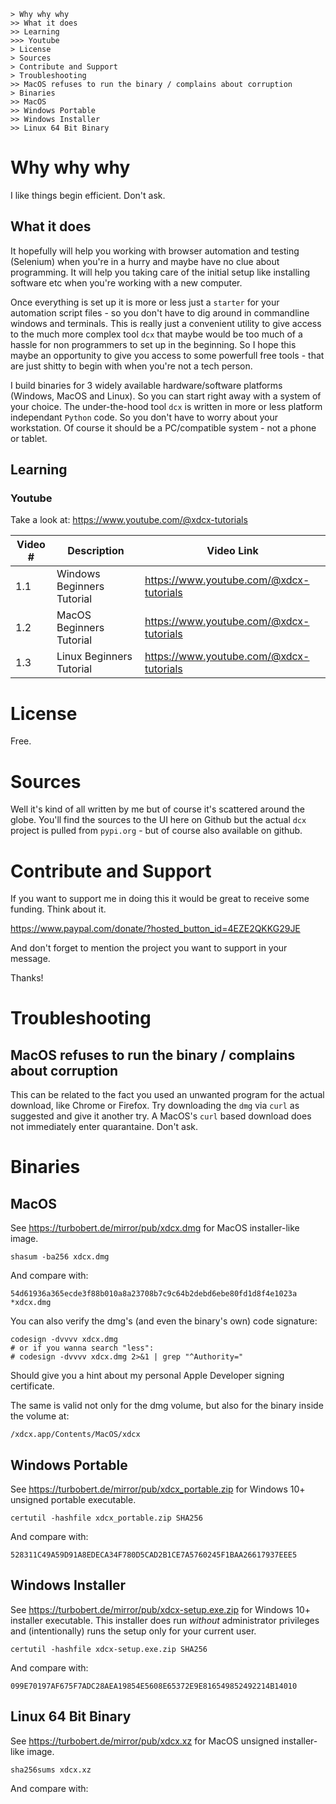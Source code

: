     > Why why why
    >> What it does
    >> Learning
    >>> Youtube
    > License
    > Sources
    > Contribute and Support
    > Troubleshooting
    >> MacOS refuses to run the binary / complains about corruption
    > Binaries
    >> MacOS
    >> Windows Portable
    >> Windows Installer
    >> Linux 64 Bit Binary

# Why why why

I like things begin efficient. Don't ask.



## What it does

It hopefully will help you working with browser automation and testing (Selenium) when you're in a hurry and maybe have no clue about programming. It will help you taking care of the initial setup like installing software etc when you're working with a new computer.

Once everything is set up it is more or less just a `starter` for your automation script files - so you don't have to dig around in commandline windows and terminals. This is really just a convenient utility to give access to the much more complex tool `dcx` that maybe would be too much of a hassle for non programmers to set up in the beginning. So I hope this maybe an opportunity to give you access to some powerfull free tools - that are just shitty to begin with when you're not a tech person.

I build binaries for 3 widely available hardware/software platforms (Windows, MacOS and Linux). So you can start right away with a system of your choice. The under-the-hood tool `dcx` is written in more or less platform independant `Python` code. So you don't have to worry about your workstation. Of course it should be a PC/compatible system - not a phone or tablet.

## Learning

### Youtube

Take a look at: https://www.youtube.com/@xdcx-tutorials

| Video # | Description                | Video Link                                     |
| ------- | -------------------------- | ---------------------------------------------- |
| 1.1     | Windows Beginners Tutorial | https://www.youtube.com/@xdcx-tutorials        |
| 1.2     | MacOS Beginners Tutorial   | https://www.youtube.com/@xdcx-tutorials        |
| 1.3     | Linux Beginners Tutorial   | https://www.youtube.com/@xdcx-tutorials        |

# License

Free.

# Sources

Well it's kind of all written by me but of course it's scattered around the globe. You'll find the sources to the UI here on Github but the actual `dcx` project is pulled from `pypi.org` - but of course also available on github.


# Contribute and Support

If you want to support me in doing this it would be great to receive some funding. Think about it.

https://www.paypal.com/donate/?hosted_button_id=4EZE2QKKG29JE

And don't forget to mention the project you want to support in your message.

Thanks!

# Troubleshooting

## MacOS refuses to run the binary / complains about corruption

This can be related to the fact you used an unwanted program for the actual download, like Chrome or Firefox. Try downloading the `dmg` via `curl` as suggested and give it another try. A MacOS's `curl` based download does not immediately enter quarantaine. Don't ask.
# Binaries

## MacOS

See https://turbobert.de/mirror/pub/xdcx.dmg for MacOS installer-like image.

    shasum -ba256 xdcx.dmg

And compare with:

    54d61936a365ecde3f88b010a8a23708b7c9c64b2debd6ebe80fd1d8f4e1023a *xdcx.dmg

You can also verify the dmg's (and even the binary's own) code signature:

    codesign -dvvvv xdcx.dmg
    # or if you wanna search "less":
    # codesign -dvvvv xdcx.dmg 2>&1 | grep "^Authority="

Should give you a hint about my personal Apple Developer signing certificate.

The same is valid not only for the dmg volume, but also for the binary inside the volume at:

    /xdcx.app/Contents/MacOS/xdcx

## Windows Portable

See https://turbobert.de/mirror/pub/xdcx_portable.zip for Windows 10+ unsigned portable executable.

    certutil -hashfile xdcx_portable.zip SHA256

And compare with:

    528311C49A59D91A8EDECA34F780D5CAD2B1CE7A5760245F1BAA26617937EEE5


## Windows Installer

See https://turbobert.de/mirror/pub/xdcx-setup.exe.zip for Windows 10+ installer executable. This installer does run *without* administrator privileges and (intentionally) runs the setup only for your current user.

    certutil -hashfile xdcx-setup.exe.zip SHA256

And compare with:

    099E70197AF675F7ADC28AEA19854E5608E65372E9E816549852492214B14010

## Linux 64 Bit Binary

See https://turbobert.de/mirror/pub/xdcx.xz for MacOS unsigned installer-like image.

    sha256sums xdcx.xz

And compare with:

    



